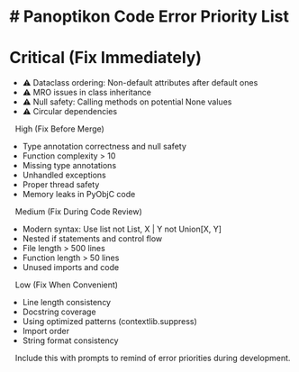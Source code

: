 # # Panoptikon Code Error Priority List
# Critical (Fix Immediately)
* ⚠️ Dataclass ordering: Non-default attributes after default ones
* ⚠️ MRO issues in class inheritance
* ⚠️ Null safety: Calling methods on potential None values
* ⚠️ Circular dependencies

⠀High (Fix Before Merge)
* Type annotation correctness and null safety
* Function complexity > 10
* Missing type annotations
* Unhandled exceptions
* Proper thread safety
* Memory leaks in PyObjC code

⠀Medium (Fix During Code Review)
* Modern syntax: Use list not List, X | Y not Union[X, Y]
* Nested if statements and control flow
* File length > 500 lines
* Function length > 50 lines
* Unused imports and code

⠀Low (Fix When Convenient)
* Line length consistency
* Docstring coverage
* Using optimized patterns (contextlib.suppress)
* Import order
* String format consistency

⠀Include this with prompts to remind of error priorities during development.
